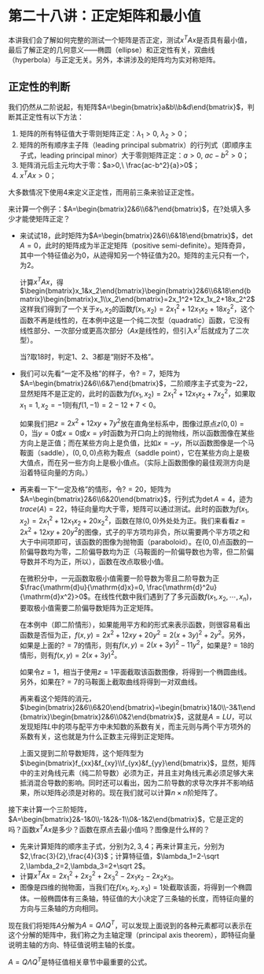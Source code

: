 
# 第二十八讲：正定矩阵和最小值

本讲我们会了解如何完整的测试一个矩阵是否正定，测试$x^TAx$是否具有最小值，最后了解正定的几何意义——椭圆（ellipse）和正定性有关，双曲线（hyperbola）与正定无关。另外，本讲涉及的矩阵均为实对称矩阵。

## 正定性的判断

我们仍然从二阶说起，有矩阵$A=\begin{bmatrix}a&b\\b&d\end{bmatrix}$，判断其正定性有以下方法：

1. 矩阵的所有特征值大于零则矩阵正定：$\lambda_1>0,\ \lambda_2>0$；
2. 矩阵的所有顺序主子阵（leading principal submatrix）的行列式（即顺序主子式，leading principal minor）大于零则矩阵正定：$a>0,\ ac-b^2>0$；
3. 矩阵消元后主元均大于零：$a>0,\ \frac{ac-b^2}{a}>0$；
4. $x^TAx>0$；

大多数情况下使用4来定义正定性，而用前三条来验证正定性。

来计算一个例子：$A=\begin{bmatrix}2&6\\6&?\end{bmatrix}$，在$?$处填入多少才能使矩阵正定？

* 来试试$18$，此时矩阵为$A=\begin{bmatrix}2&6\\6&18\end{bmatrix}$，$\det A=0$，此时的矩阵成为半正定矩阵（positive semi-definite）。矩阵奇异，其中一个特征值必为$0$，从迹得知另一个特征值为$20$。矩阵的主元只有一个，为$2$。

    计算$x^TAx$，得$\begin{bmatrix}x_1&x_2\end{bmatrix}\begin{bmatrix}2&6\\6&18\end{bmatrix}\begin{bmatrix}x_1\\x_2\end{bmatrix}=2x_1^2+12x_1x_2+18x_2^2$这样我们得到了一个关于$x_1,x_2$的函数$f(x_1,x_2)=2x_1^2+12x_1x_2+18x_2^2$，这个函数不再是线性的，在本例中这是一个纯二次型（quadratic）函数，它没有线性部分、一次部分或更高次部分（$Ax$是线性的，但引入$x^T$后就成为了二次型）。

    当$?$取$18$时，判定1、2、3都是“刚好不及格”。
    
* 我们可以先看“一定不及格”的样子，令$?=7$，矩阵为$A=\begin{bmatrix}2&6\\6&7\end{bmatrix}$，二阶顺序主子式变为$-22$，显然矩阵不是正定的，此时的函数为$f(x_1,x_2)=2x_1^2+12x_1x_2+7x_2^2$，如果取$x_1=1,x_2=-1$则有$f(1,-1)=2-12+7<0$。

    如果我们把$z=2x^2+12xy+7y^2$放在直角坐标系中，图像过原点$z(0,0)=0$，当$y=0$或$x=0$或$x=y$时函数为开口向上的抛物线，所以函数图像在某些方向上是正值；而在某些方向上是负值，比如$x=-y$，所以函数图像是一个马鞍面（saddle），$(0,0,0)$点称为鞍点（saddle point），它在某些方向上是极大值点，而在另一些方向上是极小值点。（实际上函数图像的最佳观测方向是沿着特征向量的方向。）

* 再来看一下“一定及格”的情形，令$?=20$，矩阵为$A=\begin{bmatrix}2&6\\6&20\end{bmatrix}$，行列式为$\det A=4$，迹为$trace(A)=22$，特征向量均大于零，矩阵可以通过测试。此时的函数为$f(x_1,x_2)=2x_1^2+12x_1x_2+20x_2^2$，函数在除$(0,0)$外处处为正。我们来看看$z=2x^2+12xy+20y^2$的图像，式子的平方项均非负，所以需要两个平方项之和大于中间项即可，该函数的图像为抛物面（paraboloid）。在$(0,0)$点函数的一阶偏导数均为零，二阶偏导数均为正（马鞍面的一阶偏导数也为零，但二阶偏导数并不均为正，所以），函数在改点取极小值。

    在微积分中，一元函数取极小值需要一阶导数为零且二阶导数为正$\frac{\mathrm{d}u}{\mathrm{d}x}=0, \frac{\mathrm{d}^2u}{\mathrm{d}x^2}>0$。在线性代数中我们遇到了了多元函数$f(x_1,x_2,\cdots,x_n)$，要取极小值需要二阶偏导数矩阵为正定矩阵。
    
    在本例中（即二阶情形），如果能用平方和的形式来表示函数，则很容易看出函数是否恒为正，$f(x,y)=2x^2+12xy+20y^2=2\left(x+3y\right)^2+2y^2$。另外，如果是上面的$?=7$的情形，则有$f(x,y)=2(x+3y)^2-11y^2$，如果是$?=18$的情形，则有$f(x,y)=2(x+3y)^2$。
    
    如果令$z=1$，相当于使用$z=1$平面截取该函数图像，将得到一个椭圆曲线。另外，如果在$?=7$的马鞍面上截取曲线将得到一对双曲线。
    
    再来看这个矩阵的消元，$\begin{bmatrix}2&6\\6&20\end{bmatrix}=\begin{bmatrix}1&0\\-3&1\end{bmatrix}\begin{bmatrix}2&6\\0&2\end{bmatrix}$，这就是$A=LU$，可以发现矩阵$L$中的项与配平方中未知数的系数有关，而主元则与两个平方项外的系数有关，这也就是为什么正数主元得到正定矩阵。
    
    上面又提到二阶导数矩阵，这个矩阵型为$\begin{bmatrix}f_{xx}&f_{xy}\\f_{yx}&f_{yy}\end{bmatrix}$，显然，矩阵中的主对角线元素（纯二阶导数）必须为正，并且主对角线元素必须足够大来抵消混合导数的影响。同时还可以看出，因为二阶导数的求导次序并不影响结果，所以矩阵必须是对称的。现在我们就可以计算$n\times n$阶矩阵了。
    
接下来计算一个三阶矩阵，$A=\begin{bmatrix}2&-1&0\\-1&2&-1\\0&-1&2\end{bmatrix}$，它是正定的吗？函数$x^TAx$是多少？函数在原点去最小值吗？图像是什么样的？

* 先来计算矩阵的顺序主子式，分别为$2,3,4$；再来计算主元，分别为$2,\frac{3}{2},\frac{4}{3}$；计算特征值，$\lambda_1=2-\sqrt 2,\lambda_2=2,\lambda_3=2+\sqrt 2$。
* 计算$x^TAx=2x_1^2+2x_2^2+2x_3^2-2x_1x_2-2x_2x_3$。
* 图像是四维的抛物面，当我们在$f(x_1,x_2,x_3)=1$处截取该面，将得到一个椭圆体。一般椭圆体有三条轴，特征值的大小决定了三条轴的长度，而特征向量的方向与三条轴的方向相同。

现在我们将矩阵$A$分解为$A=Q\Lambda Q^T$，可以发现上面说到的各种元素都可以表示在这个分解的矩阵中，我们称之为主轴定理（principal axis theorem），即特征向量说明主轴的方向、特征值说明主轴的长度。

$A=Q\Lambda Q^T$是特征值相关章节中最重要的公式。
